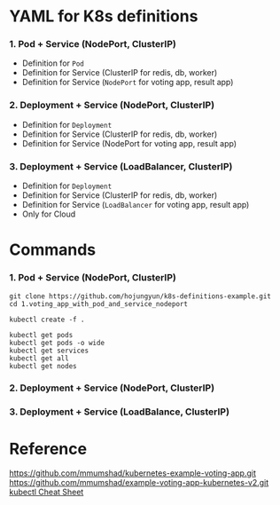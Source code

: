 # YAML for K8s definitions

### 1. Pod + Service (NodePort, ClusterIP)
- Definition for `Pod`
- Definition for Service (ClusterIP for redis, db, worker)
- Definition for Service (`NodePort` for voting app, result app)

### 2. Deployment + Service (NodePort, ClusterIP)
- Definition for `Deployment`
- Definition for Service (ClusterIP for redis, db, worker)
- Definition for Service (NodePort for voting app, result app)

### 3. Deployment + Service (LoadBalancer, ClusterIP)
- Definition for `Deployment`
- Definition for Service (ClusterIP for redis, db, worker)
- Definition for Service (`LoadBalancer` for voting app, result app)
- Only for Cloud

# Commands

### 1. Pod + Service (NodePort, ClusterIP)
```
git clone https://github.com/hojungyun/k8s-definitions-example.git
cd 1.voting_app_with_pod_and_service_nodeport

kubectl create -f .

kubectl get pods
kubectl get pods -o wide
kubectl get services
kubectl get all
kubectl get nodes
```

### 2. Deployment + Service (NodePort, ClusterIP)
### 3. Deployment + Service (LoadBalance, ClusterIP)


# Reference
https://github.com/mmumshad/kubernetes-example-voting-app.git  
https://github.com/mmumshad/example-voting-app-kubernetes-v2.git    
[kubectl Cheat Sheet](https://kubernetes.io/docs/reference/kubectl/cheatsheet/)  

